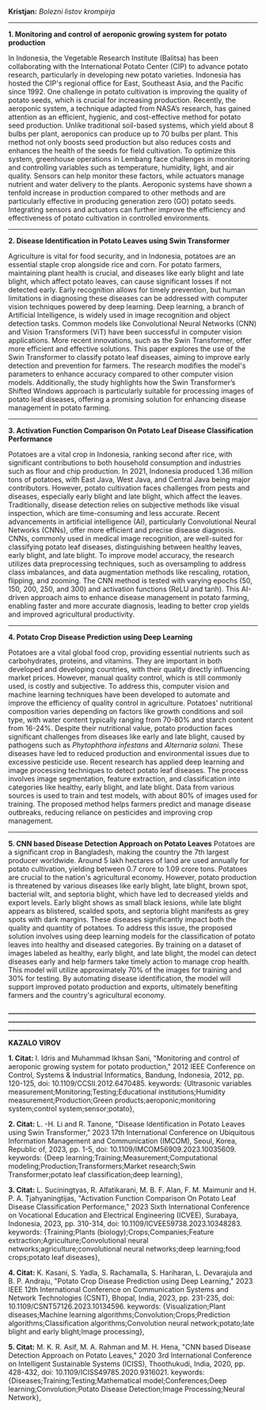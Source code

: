 **Kristjan:** *Bolezni listov krompirja*
____________________________________________________________________________________________________________________________________________________________________________________________________
**1. Monitoring and control of aeroponic growing system for potato production**

In Indonesia, the Vegetable Research Institute (Balitsa) has been collaborating with the International Potato Center (CIP) to advance potato research, particularly in developing new potato varieties. Indonesia has hosted the CIP's regional office for East, Southeast Asia, and the Pacific since 1992. One challenge in potato cultivation is improving the quality of potato seeds, which is crucial for increasing production. Recently, the aeroponic system, a technique adapted from NASA’s research, has gained attention as an efficient, hygienic, and cost-effective method for potato seed production. Unlike traditional soil-based systems, which yield about 8 bulbs per plant, aeroponics can produce up to 70 bulbs per plant. This method not only boosts seed production but also reduces costs and enhances the health of the seeds for field cultivation.
To optimize this system, greenhouse operations in Lembang face challenges in monitoring and controlling variables such as temperature, humidity, light, and air quality. Sensors can help monitor these factors, while actuators manage nutrient and water delivery to the plants. Aeroponic systems have shown a tenfold increase in production compared to other methods and are particularly effective in producing generation zero (GO) potato seeds. Integrating sensors and actuators can further improve the efficiency and effectiveness of potato cultivation in controlled environments.

____________________________________________________________________________________________________________________________________________________________________________________________________
**2. Disease Identification in Potato Leaves using Swin Transformer**

Agriculture is vital for food security, and in Indonesia, potatoes are an essential staple crop alongside rice and corn. For potato farmers, maintaining plant health is crucial, and diseases like early blight and late blight, which affect potato leaves, can cause significant losses if not detected early. Early recognition allows for timely prevention, but human limitations in diagnosing these diseases can be addressed with computer vision techniques powered by deep learning.
Deep learning, a branch of Artificial Intelligence, is widely used in image recognition and object detection tasks. Common models like Convolutional Neural Networks (CNN) and Vision Transformers (ViT) have been successful in computer vision applications. More recent innovations, such as the Swin Transformer, offer more efficient and effective solutions.
This paper explores the use of the Swin Transformer to classify potato leaf diseases, aiming to improve early detection and prevention for farmers. The research modifies the model's parameters to enhance accuracy compared to other computer vision models. Additionally, the study highlights how the Swin Transformer’s Shifted Windows approach is particularly suitable for processing images of potato leaf diseases, offering a promising solution for enhancing disease management in potato farming.

____________________________________________________________________________________________________________________________________________________________________________________________________
**3. Activation Function Comparison On Potato Leaf Disease Classification Performance**

Potatoes are a vital crop in Indonesia, ranking second after rice, with significant contributions to both household consumption and industries such as flour and chip production. In 2021, Indonesia produced 1.36 million tons of potatoes, with East Java, West Java, and Central Java being major contributors. However, potato cultivation faces challenges from pests and diseases, especially early blight and late blight, which affect the leaves.
Traditionally, disease detection relies on subjective methods like visual inspection, which are time-consuming and less accurate. Recent advancements in artificial intelligence (AI), particularly Convolutional Neural Networks (CNNs), offer more efficient and precise disease diagnosis. CNNs, commonly used in medical image recognition, are well-suited for classifying potato leaf diseases, distinguishing between healthy leaves, early blight, and late blight.
To improve model accuracy, the research utilizes data preprocessing techniques, such as oversampling to address class imbalances, and data augmentation methods like rescaling, rotation, flipping, and zooming. The CNN method is tested with varying epochs (50, 150, 200, 250, and 300) and activation functions (ReLU and tanh). This AI-driven approach aims to enhance disease management in potato farming, enabling faster and more accurate diagnosis, leading to better crop yields and improved agricultural productivity.

____________________________________________________________________________________________________________________________________________________________________________________________________
**4. Potato Crop Disease Prediction using Deep Learning**

Potatoes are a vital global food crop, providing essential nutrients such as carbohydrates, proteins, and vitamins. They are important in both developed and developing countries, with their quality directly influencing market prices. However, manual quality control, which is still commonly used, is costly and subjective. To address this, computer vision and machine learning techniques have been developed to automate and improve the efficiency of quality control in agriculture.
Potatoes' nutritional composition varies depending on factors like growth conditions and soil type, with water content typically ranging from 70-80% and starch content from 16-24%. Despite their nutritional value, potato production faces significant challenges from diseases like early and late blight, caused by pathogens such as *Phytophthora infestans* and *Alternaria solani*. These diseases have led to reduced production and environmental issues due to excessive pesticide use.
Recent research has applied deep learning and image processing techniques to detect potato leaf diseases. The process involves image segmentation, feature extraction, and classification into categories like healthy, early blight, and late blight. Data from various sources is used to train and test models, with about 80% of images used for training. The proposed method helps farmers predict and manage disease outbreaks, reducing reliance on pesticides and improving crop management.

____________________________________________________________________________________________________________________________________________________________________________________________________
**5. CNN based Disease Detection Approach on Potato Leaves**
Potatoes are a significant crop in Bangladesh, making the country the 7th largest producer worldwide. Around 5 lakh hectares of land are used annually for potato cultivation, yielding between 0.7 crore to 1.09 crore tons. Potatoes are crucial to the nation's agricultural economy. However, potato production is threatened by various diseases like early blight, late blight, brown spot, bacterial wilt, and septoria blight, which have led to decreased yields and export levels. Early blight shows as small black lesions, while late blight appears as blistered, scalded spots, and septoria blight manifests as grey spots with dark margins. These diseases significantly impact both the quality and quantity of potatoes.
To address this issue, the proposed solution involves using deep learning models for the classification of potato leaves into healthy and diseased categories. By training on a dataset of images labeled as healthy, early blight, and late blight, the model can detect diseases early and help farmers take timely action to manage crop health. This model will utilize approximately 70% of the images for training and 30% for testing. By automating disease identification, the model will support improved potato production and exports, ultimately benefiting farmers and the country's agricultural economy.


**____________________________________________________________________________________________________________________________________________________________________________________________________**

**KAZALO VIROV**


**1. Citat:** I. Idris and Muhammad Ikhsan Sani, "Monitoring and control of aeroponic growing system for potato production," 2012 IEEE Conference on Control, Systems & Industrial Informatics, Bandung, Indonesia, 2012, pp. 120-125, doi: 10.1109/CCSII.2012.6470485. keywords: {Ultrasonic variables measurement;Monitoring;Testing;Educational institutions;Humidity measurement;Production;Green products;aeroponic;monitoring system;control system;sensor;potato},

**2. Citat:** L. -H. Li and R. Tanone, "Disease Identification in Potato Leaves using Swin Transformer," 2023 17th International Conference on Ubiquitous Information Management and Communication (IMCOM), Seoul, Korea, Republic of, 2023, pp. 1-5, doi: 10.1109/IMCOM56909.2023.10035609. keywords: {Deep learning;Training;Measurement;Computational modeling;Production;Transformers;Market research;Swin Transformer;potato leaf classification;deep learning},

**3. Citat:** L. Suciningtyas, R. Alfatikarani, M. B. F. Alan, F. M. Maimunir and H. P. A. Tjahyaningtijas, "Activation Function Comparison On Potato Leaf Disease Classification Performance," 2023 Sixth International Conference on Vocational Education and Electrical Engineering (ICVEE), Surabaya, Indonesia, 2023, pp. 310-314, doi: 10.1109/ICVEE59738.2023.10348283. keywords: {Training;Plants (biology);Crops;Companies;Feature extraction;Agriculture;Convolutional neural networks;agriculture;convolutional neural networks;deep learning;food crops;potato leaf diseases},

**4. Citat:** K. Kasani, S. Yadla, S. Rachamalla, S. Hariharan, L. Devarajula and B. P. Andraju, "Potato Crop Disease Prediction using Deep Learning," 2023 IEEE 12th International Conference on Communication Systems and Network Technologies (CSNT), Bhopal, India, 2023, pp. 231-235, doi: 10.1109/CSNT57126.2023.10134596. keywords: {Visualization;Plant diseases;Machine learning algorithms;Convolution;Crops;Prediction algorithms;Classification algorithms;Convolution neural network;potato;late blight and early blight;Image processing},

**5. Citat:** M. K. R. Asif, M. A. Rahman and M. H. Hena, "CNN based Disease Detection Approach on Potato Leaves," 2020 3rd International Conference on Intelligent Sustainable Systems (ICISS), Thoothukudi, India, 2020, pp. 428-432, doi: 10.1109/ICISS49785.2020.9316021. keywords: {Diseases;Training;Testing;Mathematical model;Conferences;Deep learning;Convolution;Potato Disease Detection;Image Processing;Neural Network},
